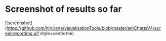 # Screenshot of results so far

![screenshot](https://github.com/hirurana/visualisationTools/blob/master/amChartsV4/screenrecording.gif style=centerme)
